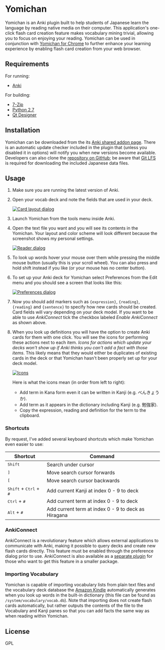 # Yomichan #

Yomichan is an Anki plugin built to help students of Japanese learn the language by reading native media on their
computer. This application's one-click flash card creation feature makes vocabulary mining trivial, allowing you to
focus on enjoying your reading. Yomichan can be used in conjunction with [Yomichan for
Chrome](https://foosoft.net/projects/yomichan-chrome) to further enhance your learning experience by enabling flash card creation from your
web browser.

## Requirements ##

For running:

*   [Anki](http://ankisrs.net/)

For building:

*   [7-Zip](http://www.7-zip.org/)
*   [Python 2.7](http://www.python.org/download/releases/2.7/)
*   [Qt Designer](https://www.qt.io/ide/)


## Installation ##

Yomichan can be downloaded from the its [Anki shared addon page](https://ankiweb.net/shared/info/934748696). There is an
automatic update checker included in the plugin that (unless you disabled it in options) will notify you when new
versions become available. Developers can also clone the [repository on GitHub](https://github.com/FooSoft/yomichan); be
aware that [Git LFS](https://git-lfs.github.com/) is required for downloading the included Japanese data files.

## Usage ##

1.  Make sure you are running the latest version of Anki.
2.  Open your vocab deck and note the fields that are used in your deck.

    [![Card layout dialog](https://foosoft.net/projects/yomichan/img/layout-thumb.png)](https://foosoft.net/projects/yomichan/img/layout.png)

3.  Launch Yomichan from the tools menu inside Anki.
4.  Open the text file you want and you will see its contents in the Yomichan.  Your layout and color scheme will look
    different because the screenshot shows my personal settings.

    [![Reader dialog](https://foosoft.net/projects/yomichan/img/reader-thumb.png)](https://foosoft.net/projects/yomichan/img/reader.png)

5.  To look up words hover your mouse over them while pressing the middle mouse button (usually this is your scroll
    wheel). You can also press and hold shift instead if you like (or your mouse has no center button).
6.  To set up your Anki deck for Yomichan select Preferences from the Edit menu and you should see a screen that looks
    like this:

    [![Preferences dialog](https://foosoft.net/projects/yomichan/img/preferences-thumb.png)](https://foosoft.net/projects/yomichan/img/preferences.png)

7.  Now you should add markers such as `{expression}`, `{reading}`, `{reading}` and `{sentence}` to specify how new
    cards should be created. Card fields will vary depending on your deck model. If you want to be able to use
    *AnkiConnect* tick the checkbox labeled *Enable AnkiConnect* as shown above.

8.  When you look up definitions you will have the option to create Anki cards for them with one click. You will see the
    icons for performing these actions next to each item. *Icons for actions which update your decks won't show up if
    Anki thinks you can't add a fact with those items*. This likely means that they would either be duplicates of
    existing cards in the deck or that Yomichan hasn't been properly set up for your deck model.

    [![Icons](https://foosoft.net/projects/yomichan/img/icons-thumb.png)](https://foosoft.net/projects/yomichan/img/icons.png)

    Here is what the icons mean (in order from left to right):
    *   Add term in Kana form even it can be written in Kanji (e.g. べんきょうか).
    *   Add term as it appears in the dictionary including Kanji (e.g. 勉強家).
    *   Copy the expression, reading and definition for the term to the clipboard.

### Shortcuts ###

By request, I've added several keyboard shortcuts which make Yomichan even easier to use:

| Shortcut                                          | Command                                             |
|---------------------------------------------------|-----------------------------------------------------|
| <kbd>Shift</kbd>                                  | Search under cursor                                 |
| <kbd>]</kbd>                                      | Move search cursor forwards                         |
| <kbd>[</kbd>                                      | Move search cursor backwards                        |
| <kbd>Shift</kbd> + <kbd>Ctrl</kbd> + <kbd>#</kbd> | Add current Kanji at index 0 - 9 to deck            |
| <kbd>Ctrl</kbd> + <kbd>#</kbd>                    | Add current term at index  0 - 9 to deck            |
| <kbd>Alt</kbd> + <kbd>#</kbd>                     | Add current term at index 0 - 9 to deck as Hiragana |

### AnkiConnect ###

AnkiConnect is a revolutionary feature which allows external applications to communicate with Anki, making it possible
to query decks and create new flash cards directly. This feature must be enabled through the preference dialog prior to
use. AnkiConnect is also available as a [separate plugin](https://foosoft.net/projects/anki-connect/) for those who want to get this
feature in a smaller package.

### Importing Vocabulary ###

Yomichan is capable of importing vocabulary lists from plain text files and the vocabulary deck database the [Amazon
Kindle](http://en.wikipedia.org/wiki/Kindle) automatically generates when you look up words in the built-in dictionary
(this file can be found as `/system/vocabulary/vocab.db`). Note that importing does not create flash cards
automatically, but rather outputs the contents of the file to the Vocabulary and Kanji panes so that you can add facts
the same way as when reading within Yomichan.

## License ##

GPL
